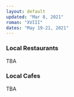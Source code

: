 ```yaml
---
layout: default
updated: "Mar 8, 2021"
roman: "XVIII"
dates: "May 19-21, 2021"
---
```






### Local Restaurants

TBA




### Local Cafes

TBA
